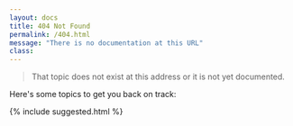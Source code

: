 ```yaml
---
layout: docs
title: 404 Not Found
permalink: /404.html
message: "There is no documentation at this URL"
class:
---
```


> That topic does not exist at this address or it is not yet documented.

Here's some topics to get you back on track:

{% include suggested.html %}

